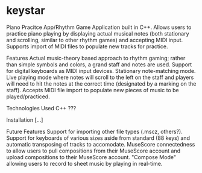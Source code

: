 # keystar

Piano Pracitce App/Rhythm Game
  Application built in C++. Allows users to practice piano playing by displaying actual musical notes (both stationary and scrolling, similar to other rhythm games) and accepting MIDI input. Supports import of MIDI files to populate new tracks for practice.

Features
  Actual music-theory based approach to rhythm gaming; rather than simple symbols and colors, a grand staff and notes are used.
  Support for digital keyboards as MIDI input devices.
  Stationary note-matching mode.
  Live playing mode where notes will scroll to the left on the staff and players will need to hit the notes at the correct time (designated by a marking on the staff).
  Accepts MIDI file import to populate new pieces of music to be played/practiced.

Technologies Used
  C++
  ???

Installation
  [...]

Future Features
  Support for importing other file types (.mscz, others?).
  Support for keyboards of various sizes aside from standard (88 keys) and automatic transposing of tracks to accomodate.
  MuseScore connectedness to allow users to pull compositions from their MuseScore account and upload compositions to their MuseScore account.
  "Compose Mode" allowing users to record to sheet music by playing in real-time.


